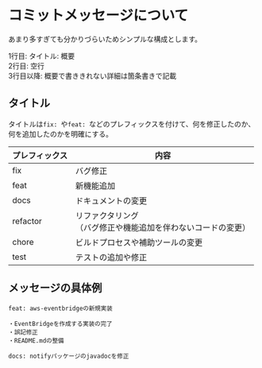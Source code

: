 # コミットメッセージについて

あまり多すぎても分かりづらいためシンプルな構成とします。

1行目: タイトル: 概要  
2行目: 空行  
3行目以降: 概要で書ききれない詳細は箇条書きで記載

## タイトル

タイトルは`fix: `や`feat: `などのプレフィックスを付けて、何を修正したのか、何を追加したのかを明確にする。

| プレフィックス  | 内容                                  |
|----------|-------------------------------------|
| fix      | バグ修正                                |
| feat     | 新機能追加                               |
| docs     | ドキュメントの変更                           |
| refactor | リファクタリング<br/>（バグ修正や機能追加を伴わないコードの変更） |
| chore    | ビルドプロセスや補助ツールの変更                    |
| test     | テストの追加や修正                           |

## メッセージの具体例

```
feat: aws-eventbridgeの新規実装

・EventBridgeを作成する実装の完了
・誤記修正
・README.mdの整備
```

```
docs: notifyパッケージのjavadocを修正
```